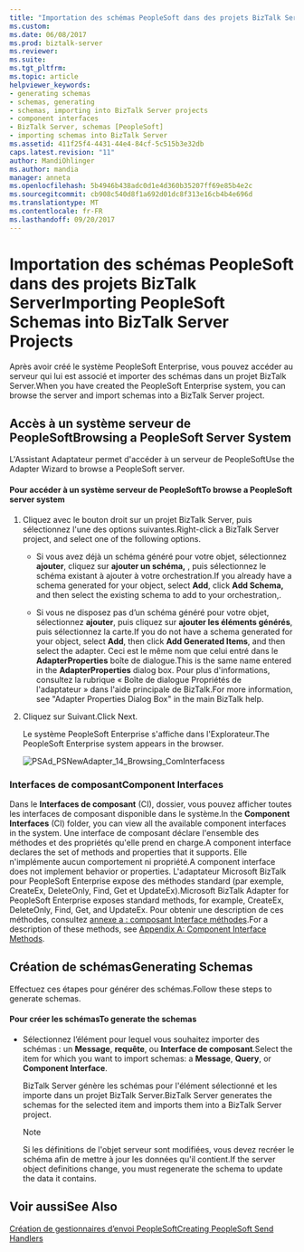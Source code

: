 ```yaml
---
title: "Importation des schémas PeopleSoft dans des projets BizTalk Server | Documents Microsoft"
ms.custom: 
ms.date: 06/08/2017
ms.prod: biztalk-server
ms.reviewer: 
ms.suite: 
ms.tgt_pltfrm: 
ms.topic: article
helpviewer_keywords:
- generating schemas
- schemas, generating
- schemas, importing into BizTalk Server projects
- component interfaces
- BizTalk Server, schemas [PeopleSoft]
- importing schemas into BizTalk Server
ms.assetid: 411f25f4-4431-44e4-84cf-5c515b3e32db
caps.latest.revision: "11"
author: MandiOhlinger
ms.author: mandia
manager: anneta
ms.openlocfilehash: 5b4946b438adc0d1e4d360b35207ff69e85b4e2c
ms.sourcegitcommit: cb908c540d8f1a692d01dc8f313e16cb4b4e696d
ms.translationtype: MT
ms.contentlocale: fr-FR
ms.lasthandoff: 09/20/2017
---
```

# <a name="importing-peoplesoft-schemas-into-biztalk-server-projects"></a><span data-ttu-id="f86e1-102">Importation des schémas PeopleSoft dans des projets BizTalk Server</span><span class="sxs-lookup"><span data-stu-id="f86e1-102">Importing PeopleSoft Schemas into BizTalk Server Projects</span></span>
<span data-ttu-id="f86e1-103">Après avoir créé le système PeopleSoft Enterprise, vous pouvez accéder au serveur qui lui est associé et importer des schémas dans un projet BizTalk Server.</span><span class="sxs-lookup"><span data-stu-id="f86e1-103">When you have created the PeopleSoft Enterprise system, you can browse the server and import schemas into a BizTalk Server project.</span></span>  
  
## <a name="browsing-a-peoplesoft-server-system"></a><span data-ttu-id="f86e1-104">Accès à un système serveur de PeopleSoft</span><span class="sxs-lookup"><span data-stu-id="f86e1-104">Browsing a PeopleSoft Server System</span></span>  
 <span data-ttu-id="f86e1-105">L'Assistant Adaptateur permet d'accéder à un serveur de PeopleSoft</span><span class="sxs-lookup"><span data-stu-id="f86e1-105">Use the Adapter Wizard to browse a PeopleSoft server.</span></span>  
  
#### <a name="to-browse-a-peoplesoft-server-system"></a><span data-ttu-id="f86e1-106">Pour accéder à un système serveur de PeopleSoft</span><span class="sxs-lookup"><span data-stu-id="f86e1-106">To browse a PeopleSoft server system</span></span>  
  
1.  <span data-ttu-id="f86e1-107">Cliquez avec le bouton droit sur un projet BizTalk Server, puis sélectionnez l'une des options suivantes.</span><span class="sxs-lookup"><span data-stu-id="f86e1-107">Right-click a BizTalk Server project, and select one of the following options.</span></span>  
  
    -   <span data-ttu-id="f86e1-108">Si vous avez déjà un schéma généré pour votre objet, sélectionnez **ajouter**, cliquez sur **ajouter un schéma,** , puis sélectionnez le schéma existant à ajouter à votre orchestration.</span><span class="sxs-lookup"><span data-stu-id="f86e1-108">If you already have a schema generated for your object, select **Add**, click **Add Schema,** and then select the existing schema to add to your orchestration,.</span></span>  
  
    -   <span data-ttu-id="f86e1-109">Si vous ne disposez pas d’un schéma généré pour votre objet, sélectionnez **ajouter**, puis cliquez sur **ajouter les éléments générés**, puis sélectionnez la carte.</span><span class="sxs-lookup"><span data-stu-id="f86e1-109">If you do not have a schema generated for your object, select **Add**, then click **Add Generated Items**, and then select the adapter.</span></span> <span data-ttu-id="f86e1-110">Ceci est le même nom que celui entré dans le **AdapterProperties** boîte de dialogue.</span><span class="sxs-lookup"><span data-stu-id="f86e1-110">This is the same name entered in the **AdapterProperties** dialog box.</span></span> <span data-ttu-id="f86e1-111">Pour plus d'informations, consultez la rubrique « Boîte de dialogue Propriétés de l'adaptateur » dans l'aide principale de BizTalk.</span><span class="sxs-lookup"><span data-stu-id="f86e1-111">For more information, see "Adapter Properties Dialog Box" in the main BizTalk help.</span></span>  
  
2.  <span data-ttu-id="f86e1-112">Cliquez sur Suivant.</span><span class="sxs-lookup"><span data-stu-id="f86e1-112">Click Next.</span></span>  
  
     <span data-ttu-id="f86e1-113">Le système PeopleSoft Enterprise s'affiche dans l'Explorateur.</span><span class="sxs-lookup"><span data-stu-id="f86e1-113">The PeopleSoft Enterprise system appears in the browser.</span></span>  
  
     ![](../core/media/psad-psnewadapter-14-browsing-cominterfacess.gif "PSAd_PSNewAdapter_14_Browsing_ComInterfacess")  
  
### <a name="component-interfaces"></a><span data-ttu-id="f86e1-114">Interfaces de composant</span><span class="sxs-lookup"><span data-stu-id="f86e1-114">Component Interfaces</span></span>  
 <span data-ttu-id="f86e1-115">Dans le **Interfaces de composant** (CI), dossier, vous pouvez afficher toutes les interfaces de composant disponible dans le système.</span><span class="sxs-lookup"><span data-stu-id="f86e1-115">In the **Component Interfaces** (CI) folder, you can view all the available component interfaces in the system.</span></span> <span data-ttu-id="f86e1-116">Une interface de composant déclare l'ensemble des méthodes et des propriétés qu'elle prend en charge.</span><span class="sxs-lookup"><span data-stu-id="f86e1-116">A component interface declares the set of methods and properties that it supports.</span></span> <span data-ttu-id="f86e1-117">Elle n'implémente aucun comportement ni propriété.</span><span class="sxs-lookup"><span data-stu-id="f86e1-117">A component interface does not implement behavior or properties.</span></span> <span data-ttu-id="f86e1-118">L'adaptateur Microsoft BizTalk pour PeopleSoft Enterprise expose des méthodes standard (par exemple, CreateEx, DeleteOnly, Find, Get et UpdateEx).</span><span class="sxs-lookup"><span data-stu-id="f86e1-118">Microsoft BizTalk Adapter for PeopleSoft Enterprise exposes standard methods, for example, CreateEx, DeleteOnly, Find, Get, and UpdateEx.</span></span> <span data-ttu-id="f86e1-119">Pour obtenir une description de ces méthodes, consultez [annexe a : composant Interface méthodes](../core/appendix-a-component-interface-methods.md).</span><span class="sxs-lookup"><span data-stu-id="f86e1-119">For a description of these methods, see [Appendix A: Component Interface Methods](../core/appendix-a-component-interface-methods.md).</span></span>  
  
## <a name="generating-schemas"></a><span data-ttu-id="f86e1-120">Création de schémas</span><span class="sxs-lookup"><span data-stu-id="f86e1-120">Generating Schemas</span></span>  
 <span data-ttu-id="f86e1-121">Effectuez ces étapes pour générer des schémas.</span><span class="sxs-lookup"><span data-stu-id="f86e1-121">Follow these steps to generate schemas.</span></span>  
  
#### <a name="to-generate-the-schemas"></a><span data-ttu-id="f86e1-122">Pour créer les schémas</span><span class="sxs-lookup"><span data-stu-id="f86e1-122">To generate the schemas</span></span>  
  
-   <span data-ttu-id="f86e1-123">Sélectionnez l’élément pour lequel vous souhaitez importer des schémas : un **Message**, **requête**, ou **Interface de composant**.</span><span class="sxs-lookup"><span data-stu-id="f86e1-123">Select the item for which you want to import schemas: a **Message**, **Query**, or **Component Interface**.</span></span>  
  
     <span data-ttu-id="f86e1-124">BizTalk Server génère les schémas pour l'élément sélectionné et les importe dans un projet BizTalk Server.</span><span class="sxs-lookup"><span data-stu-id="f86e1-124">BizTalk Server generates the schemas for the selected item and imports them into a BizTalk Server project.</span></span>  
  
    > [!NOTE]
    >  <span data-ttu-id="f86e1-125">Si les définitions de l'objet serveur sont modifiées, vous devez recréer le schéma afin de mettre à jour les données qu'il contient.</span><span class="sxs-lookup"><span data-stu-id="f86e1-125">If the server object definitions change, you must regenerate the schema to update the data it contains.</span></span>  
  
## <a name="see-also"></a><span data-ttu-id="f86e1-126">Voir aussi</span><span class="sxs-lookup"><span data-stu-id="f86e1-126">See Also</span></span>  
 [<span data-ttu-id="f86e1-127">Création de gestionnaires d’envoi PeopleSoft</span><span class="sxs-lookup"><span data-stu-id="f86e1-127">Creating PeopleSoft Send Handlers</span></span>](../core/creating-peoplesoft-send-handlers.md)